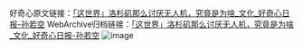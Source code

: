 好奇心原文链接：[「这世界」洛杉矶那么讨厌无人机，究竟是为啥_文化_好奇心日报-孙若空](https://www.qdaily.com/articles/2008.html)
WebArchive归档链接：[「这世界」洛杉矶那么讨厌无人机，究竟是为啥_文化_好奇心日报-孙若空](http://web.archive.org/web/20190623150134/https://www.qdaily.com/articles/2008.html)
![image](http://ww3.sinaimg.cn/large/007d5XDply1g3vbuhsijgj30u02wxkjl)